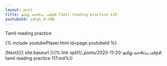 ```yaml
---
layout: post
title: தமிழ் வாசிப்பு பயிற்சி Tamil reading practice 118
youtubeId: ya5gL_K-SBA
---
```

 
 
Tamil reading practice
 
 
 
 
 


{% include youtubePlayer.html id=page.youtubeId %}
 
[Next]({{ site.baseurl }}{% link  split1/_posts/2020-11-20-தமிழ் வாசிப்பு பயிற்சி tamil reading practice 117.md%})
 
